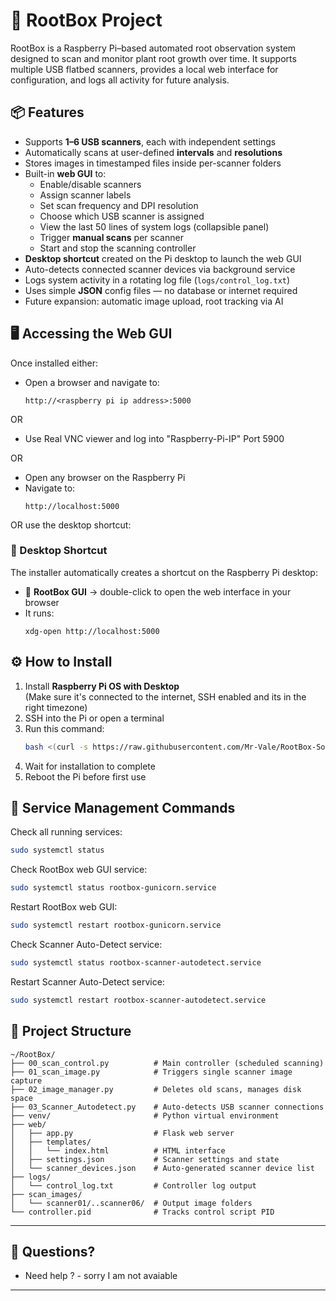 # 🌱 RootBox Project

RootBox is a Raspberry Pi–based automated root observation system designed to scan and monitor plant root growth over time. It supports multiple USB flatbed scanners, provides a local web interface for configuration, and logs all activity for future analysis.

## 📦 Features

- Supports **1–6 USB scanners**, each with independent settings
- Automatically scans at user-defined **intervals** and **resolutions**
- Stores images in timestamped files inside per-scanner folders
- Built-in **web GUI** to:
  - Enable/disable scanners
  - Assign scanner labels
  - Set scan frequency and DPI resolution
  - Choose which USB scanner is assigned
  - View the last 50 lines of system logs (collapsible panel)
  - Trigger **manual scans** per scanner
  - Start and stop the scanning controller
- **Desktop shortcut** created on the Pi desktop to launch the web GUI
- Auto-detects connected scanner devices via background service
- Logs system activity in a rotating log file (`logs/control_log.txt`)
- Uses simple **JSON** config files — no database or internet required
- Future expansion: automatic image upload, root tracking via AI


## 🖥️ Accessing the Web GUI

Once installed either:

- Open a browser and navigate to:
  ```
  http://<raspberry pi ip address>:5000
  ```
OR

- Use Real VNC viewer and log into "Raspberry-Pi-IP" Port 5900				

OR

- Open any browser on the Raspberry Pi
- Navigate to:  
  ```
  http://localhost:5000
  ```

OR use the desktop shortcut:

### 📁 Desktop Shortcut

The installer automatically creates a shortcut on the Raspberry Pi desktop:

- 📌 **RootBox GUI** → double-click to open the web interface in your browser
- It runs:  
  ```
  xdg-open http://localhost:5000
  ```

## ⚙️ How to Install

1. Install **Raspberry Pi OS with Desktop**  
   (Make sure it's connected to the internet, SSH enabled and its in the right timezone)
2. SSH into the Pi or open a terminal
3. Run this command:
   ```bash
   bash <(curl -s https://raw.githubusercontent.com/Mr-Vale/RootBox-Software/main/install.sh)
   ```
4. Wait for installation to complete
5. Reboot the Pi before first use



## 🔄 Service Management Commands

Check all running services:
```bash
sudo systemctl status
```

Check RootBox web GUI service:
```bash
sudo systemctl status rootbox-gunicorn.service
```

Restart RootBox web GUI:
```bash
sudo systemctl restart rootbox-gunicorn.service
```

Check Scanner Auto-Detect service:
```bash
sudo systemctl status rootbox-scanner-autodetect.service
```

Restart Scanner Auto-Detect service:
```bash
sudo systemctl restart rootbox-scanner-autodetect.service
```



## 🧰 Project Structure

```
~/RootBox/
├── 00_scan_control.py          # Main controller (scheduled scanning)
├── 01_scan_image.py            # Triggers single scanner image capture
├── 02_image_manager.py         # Deletes old scans, manages disk space
├── 03_Scanner_Autodetect.py    # Auto-detects USB scanner connections
├── venv/                       # Python virtual environment
├── web/
│   ├── app.py                  # Flask web server
│   ├── templates/
│   │   └── index.html          # HTML interface
│   ├── settings.json           # Scanner settings and state
│   └── scanner_devices.json    # Auto-generated scanner device list
├── logs/
│   └── control_log.txt         # Controller log output
├── scan_images/
│   └── scanner01/..scanner06/  # Output image folders
└── controller.pid              # Tracks control script PID
```

---

## 💬 Questions?

- Need help ? - sorry I am not avaiable
---

